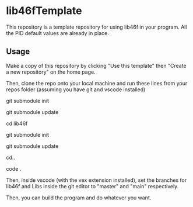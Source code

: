 # lib46fTemplate

This repository is a template repository for using lib46f in your program. All the PID default values are already in place. 

## Usage

Make a copy of this repository by clicking "Use this template" then "Create a new repository" on the home page. 

Then, clone the repo onto your local machine and run these lines from your repos folder (assuming you have git and vscode installed)

git submodule init

git submodule update

cd lib46f

git submodule init

git submodule update

cd..

code .

Then, inside vscode (with the vex extension installed), set the branches for lib46f and Libs inside the git editor to "master" and "main" respectively. 

Then, you can build the program and do whatever you want. 
